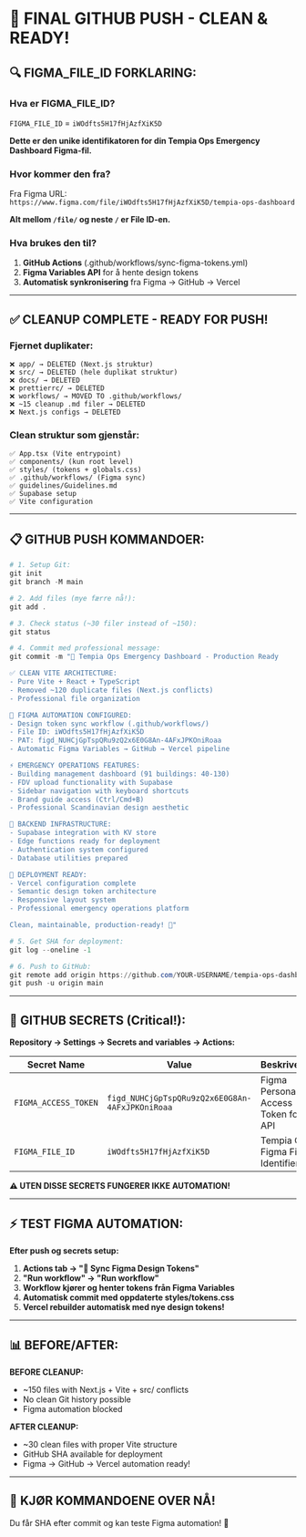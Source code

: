 # 🚀 FINAL GITHUB PUSH - CLEAN & READY!

## 🔍 **FIGMA_FILE_ID FORKLARING:**

### **Hva er FIGMA_FILE_ID?**
`FIGMA_FILE_ID` = `iWOdfts5H17fHjAzfXiK5D`

**Dette er den unike identifikatoren for din Tempia Ops Emergency Dashboard Figma-fil.**

### **Hvor kommer den fra?**
Fra Figma URL: `https://www.figma.com/file/iWOdfts5H17fHjAzfXiK5D/tempia-ops-dashboard`

**Alt mellom `/file/` og neste `/` er File ID-en.**

### **Hva brukes den til?**
1. **GitHub Actions** (.github/workflows/sync-figma-tokens.yml)
2. **Figma Variables API** for å hente design tokens
3. **Automatisk synkronisering** fra Figma → GitHub → Vercel

---

## ✅ **CLEANUP COMPLETE - READY FOR PUSH!**

### **Fjernet duplikater:**
```
❌ app/ → DELETED (Next.js struktur)
❌ src/ → DELETED (hele duplikat struktur)  
❌ docs/ → DELETED
❌ prettierrc/ → DELETED
❌ workflows/ → MOVED TO .github/workflows/
❌ ~15 cleanup .md filer → DELETED
❌ Next.js configs → DELETED
```

### **Clean struktur som gjenstår:**
```
✅ App.tsx (Vite entrypoint)
✅ components/ (kun root level)
✅ styles/ (tokens + globals.css)
✅ .github/workflows/ (Figma sync)
✅ guidelines/Guidelines.md
✅ Supabase setup
✅ Vite configuration
```

---

## 📋 **GITHUB PUSH KOMMANDOER:**

```powershell
# 1. Setup Git:
git init
git branch -M main

# 2. Add files (mye færre nå!):
git add .

# 3. Check status (~30 filer instead of ~150):
git status

# 4. Commit med professional message:
git commit -m "🎉 Tempia Ops Emergency Dashboard - Production Ready

✅ CLEAN VITE ARCHITECTURE:
- Pure Vite + React + TypeScript
- Removed ~120 duplicate files (Next.js conflicts)
- Professional file organization

🎨 FIGMA AUTOMATION CONFIGURED:
- Design token sync workflow (.github/workflows/)
- File ID: iWOdfts5H17fHjAzfXiK5D
- PAT: figd_NUHCjGpTspQRu9zQ2x6E0G8An-4AFxJPKOniRoaa
- Automatic Figma Variables → GitHub → Vercel pipeline

⚡ EMERGENCY OPERATIONS FEATURES:
- Building management dashboard (91 buildings: 40-130)
- FDV upload functionality with Supabase
- Sidebar navigation with keyboard shortcuts
- Brand guide access (Ctrl/Cmd+B)
- Professional Scandinavian design aesthetic

🔧 BACKEND INFRASTRUCTURE:
- Supabase integration with KV store
- Edge functions ready for deployment
- Authentication system configured
- Database utilities prepared

🚀 DEPLOYMENT READY:
- Vercel configuration complete
- Semantic design token architecture
- Responsive layout system
- Professional emergency operations platform

Clean, maintainable, production-ready! 🌟"

# 5. Get SHA for deployment:
git log --oneline -1

# 6. Push to GitHub:
git remote add origin https://github.com/YOUR-USERNAME/tempia-ops-dashboard.git
git push -u origin main
```

---

## 🔑 **GITHUB SECRETS (Critical!):**

**Repository → Settings → Secrets and variables → Actions:**

| Secret Name | Value | Beskrivelse |
|-------------|-------|-------------|
| `FIGMA_ACCESS_TOKEN` | `figd_NUHCjGpTspQRu9zQ2x6E0G8An-4AFxJPKOniRoaa` | Figma Personal Access Token for API |
| `FIGMA_FILE_ID` | `iWOdfts5H17fHjAzfXiK5D` | Tempia Ops Figma File Identifier |

**⚠️ UTEN DISSE SECRETS FUNGERER IKKE AUTOMATION!**

---

## ⚡ **TEST FIGMA AUTOMATION:**

**Efter push og secrets setup:**

1. **Actions tab → "🎨 Sync Figma Design Tokens"**
2. **"Run workflow" → "Run workflow"** 
3. **Workflow kjører og henter tokens från Figma Variables**
4. **Automatisk commit med oppdaterte styles/tokens.css**
5. **Vercel rebuilder automatisk med nye design tokens!**

---

## 📊 **BEFORE/AFTER:**

**BEFORE CLEANUP:**
- ~150 files with Next.js + Vite + src/ conflicts
- No clean Git history possible
- Figma automation blocked

**AFTER CLEANUP:**
- ~30 clean files with proper Vite structure
- GitHub SHA available for deployment  
- Figma → GitHub → Vercel automation ready!

---

## 🎯 **KJØR KOMMANDOENE OVER NÅ!**

Du får SHA efter commit og kan teste Figma automation! 🚀